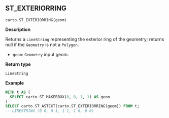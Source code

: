 ## ST_EXTERIORRING

```sql:signature
carto.ST_EXTERIORRING(geom)
```

**Description**

Returns a `LineString` representing the exterior ring of the geometry; returns null if the `Geometry` is not a `Polygon`.

* `geom`: `Geometry` input geom.

**Return type**

`LineString`

**Example**

```sql
WITH t AS (
  SELECT carto.ST_MAKEBBOX(0, 0, 1, 1) AS geom
)
SELECT carto.ST_ASTEXT(carto.ST_EXTERIORRING(geom)) FROM t;
-- LINESTRING (0 0, 0 1, 1 1, 1 0, 0 0)
```